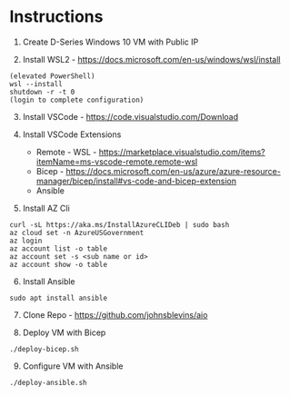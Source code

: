 # Instructions

1. Create D-Series Windows 10 VM with Public IP

2. Install WSL2 - https://docs.microsoft.com/en-us/windows/wsl/install
```
(elevated PowerShell)
wsl --install
shutdown -r -t 0
(login to complete configuration)
```
3. Install VSCode - https://code.visualstudio.com/Download

4. Install VSCode Extensions

    * Remote - WSL - https://marketplace.visualstudio.com/items?itemName=ms-vscode-remote.remote-wsl
    * Bicep - https://docs.microsoft.com/en-us/azure/azure-resource-manager/bicep/install#vs-code-and-bicep-extension
    * Ansible

5. Install AZ Cli

```
curl -sL https://aka.ms/InstallAzureCLIDeb | sudo bash
az cloud set -n AzureUSGovernment
az login
az account list -o table
az account set -s <sub name or id>
az account show -o table
```
6. Install Ansible
```
sudo apt install ansible
```

7. Clone Repo - https://github.com/johnsblevins/aio

8. Deploy VM with Bicep

```
./deploy-bicep.sh
```

9. Configure VM with Ansible

```
./deploy-ansible.sh
```

